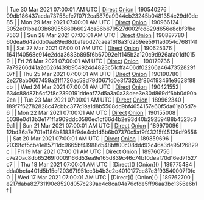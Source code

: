 | Tue 30 Mar 2021 07:00:01 AM UTC | [Direct](https://oshi.at/HZjXjq) [Onion](http://oshiatwowvdbshka.onion/HZjXjq) | 190540276 | 09db186437acda73758cfe7f07f2ca5879a9944cb23245b0481354c29df0de85 | 
| Mon 29 Mar 2021 07:00:01 AM UTC | [Direct](https://oshi.at/gPBndb) [Onion](http://oshiatwowvdbshka.onion/gPBndb) | 190966124 | 3052e01bba03b68955860b6024ca86b679527d002fcd829d656e8cbf3fbe7563 | 
| Sun 28 Mar 2021 07:00:01 AM UTC | [Direct](https://oshi.at/xsNUSi) [Onion](http://oshiatwowvdbshka.onion/xsNUSi) | 190887780 | 60dea6d42ddb0aa89ed8dbafebd27caeaf6f8a3fd269ee5911a6054c7681f4f1 | 
| Sat 27 Mar 2021 07:00:01 AM UTC | [Direct](https://oshi.at/faNSAR) [Onion](http://oshiatwowvdbshka.onion/faNSAR) | 190625376 | 1641f40568e914e2dda3683b895f6b67092e1f145b2a120c9d926afa01df0159 | 
| Fri 26 Mar 2021 07:00:01 AM UTC | [Direct](https://oshi.at/BYnmWF) [Onion](http://oshiatwowvdbshka.onion/BYnmWF) | 190179736 | 7a79266d41a2d626f439b954924d4823c51cffa406df02266a4647352829f07f | 
| Thu 25 Mar 2021 07:00:01 AM UTC | [Direct](https://oshi.at/ohLcMP) [Onion](http://oshiatwowvdbshka.onion/ohLcMP) | 190190780 | 2e278ab0607459a21f1726ac58d79d0671d0e3f732b2f864193461e9628f88cb | 
| Wed 24 Mar 2021 07:00:01 AM UTC | [Direct](https://oshi.at/kJovDk) [Onion](http://oshiatwowvdbshka.onion/kJovDk) | 190421552 | 634c88d87b6cf2f8c2390191ddeaf72d5a3a0a38dee3e30d869df6bb0d90b2ea | 
| Tue 23 Mar 2021 07:00:01 AM UTC | [Direct](https://oshi.at/eHsWoX) [Onion](http://oshiatwowvdbshka.onion/eHsWoX) | 189962340 | 189f7f62782828c47cbbc377c19a1d8b5508dd9bf4654157e60f5da61a05d7e6 | 
| Mon 22 Mar 2021 07:00:01 AM UTC | [Direct](https://oshi.at/oTsRvE) [Onion](http://oshiatwowvdbshka.onion/oTsRvE) | 190155008 | 5038e0d13b3e171f1a909ddc0580ec1cf66d4b2e93d40b29259488b4523c39a1 | 
| Sun 21 Mar 2021 07:00:01 AM UTC | [Direct](https://oshi.at/kJmkFB) [Onion](http://oshiatwowvdbshka.onion/kJmkFB) | 189970096 | 12bd36a7e701e1186b81838f94e4cb1d5b6b07370c5af9f43215f45129df9556 | 
| Sat 20 Mar 2021 07:00:01 AM UTC | [Direct](https://oshi.at/pDbrdV) [Onion](http://oshiatwowvdbshka.onion/pDbrdV) | 189859696 | 2039fdf5cbe1e85711dc9665bf41988d548bff00c08ddd92c46a3de95f26829c | 
| Fri 19 Mar 2021 07:00:01 AM UTC | [Direct](https://oshi.at/NmjKfr) [Onion](http://oshiatwowvdbshka.onion/NmjKfr) | 189760756 | c7e20ac8db65269f0009166d53ea9e165d839c46c74bf0deaf70d16ed7f527c7 | 
| Thu 18 Mar 2021 07:00:01 AM UTC | [Direct](</body></html>) [Onion](</body></html>) | 189775484 | dda0bcfa401d5b15cf20367f951ec3b4b3e2e4010177ce87c3f93540007f0fe0 | 
| Wed 17 Mar 2021 07:00:01 AM UTC | [Direct](</body></html>) [Onion](</body></html>) | 189762700 | e217daba82731190c8520d057c239ae4c8ca04a76cfde5ff96aa3bc1356e6b1f | 
